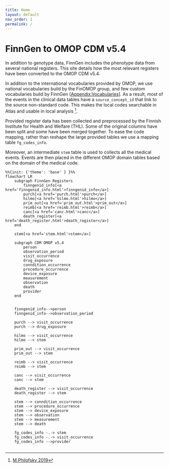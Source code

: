 ```yaml
---
title: Home
layout: default
nav_order: 1
permalink: /
---
```


# FinnGen to OMOP CDM v5.4 

In addition to genotype data, FinnGen includes the phenotype data from several national registers. 
This site details how the most relevant registers have been converted to the OMOP CDM v5.4. 

In addition to the international vocabularies provided by OMOP, we use national vocabularies build by the FinOMOP group, and few custom vocabularies build by FinnGen [[Appendix:Vocabularies](appendix_vocabularies.html)]. As a result, most of the events in the clinical data tables have a `source_concept_id` that link to the source non-standard code. This makes the local codes searchable in Atlas and usable in local analysis [^fn1].    

Provided register data has been collected and preprocessed by the Finnish Institute for Health and Welfare (THL). Some of the original columns have been split and some have been merged together. To ease the code mapping, rather than reshape the large provided tables we use a mapping table `fg_codes_info`. 

Moreover, an intermediate `stem` table is used to collects all the medical events. Events are then placed in the different OMOP domain tables based on the domain of the medical code.   


```mermaid
%%{init: {'theme': 'base' } }%%
flowchart LR
    subgraph FinnGen Registers
        finngenid_info[<a href='finngenid_info.html'>finngenid_info</a>]
        purch[<a href='purch.html'>purch</a>]
        hilmo[<a href='hilmo.html'>hilmo</a>]
        prim_out[<a href='prim_out.html'>prim_out</a>]
        reimb[<a href='reimb.html'>reimb</a>]
        canc[<a href='canc.html'>canc</a>]
        death_register[<a href='death_register.html'>death_register</a>]
    end

    stem[<a href='stem.html'>stem</a>]

    subgraph CDM OMOP v5.4
        person
        observation_period
        visit_occurrence
        drug_exposure
        conndition_occurrence
        procedure_occurrence
        device_exposure
        measurement
        observation
        death
        provider
    end


    finngenid_info-->person
    finngenid_info-->observation_period

    purch --> visit_occurrence
    purch --> drug_exposure

    hilmo --> visit_occurrence
    hilmo --> stem

    prim_out --> visit_occurrence
    prim_out --> stem

    reimb --> visit_occurrence
    reimb --> stem

    canc --> visit_occurrence
    canc --> stem

    death_register --> visit_occurrence
    death_register --> stem

    stem --> conndition_occurrence 
    stem --> procedure_occurrence
    stem --> device_exposure
    stem --> observation
    stem --> measurement
    stem --> death

    fg_codes_info -.-> stem 
    fg_codes_info -.-> visit_occurrence 
    fg_codes_info -->provider
    
```

[^fn1]: [M.Philofsky 2019](https://ohdsi.org/wp-content/uploads/2020/10/Melanie-Philofsky-Philofsky-Mapping-Source-Codes-Poster.pdf)
